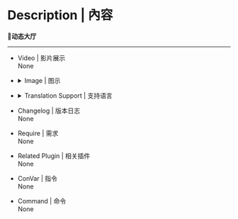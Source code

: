 # Description | 內容
**📌动态大厅**

---
* Video | 影片展示
<br>None

* <details><summary>Image | 图示</summary>

	![l4d2_botchat4.smx](imgs/01.jpg) ![l4d2_botchat4.smx](imgs/02.jpg)
</details>

* <details><summary>Translation Support | 支持语言</summary>

	```
	简体中文
	```
</details>

* Changelog | 版本日志
<br>None

* Require | 需求
<br>None

* Related Plugin | 相关插件
<br>None

* ConVar | 指令
<br>None

* Command | 命令
<br>None